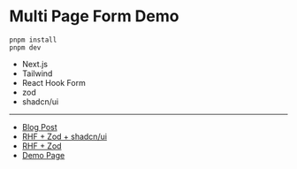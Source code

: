 # Multi Page Form Demo

```
pnpm install
pnpm dev
```

- Next.js
- Tailwind
- React Hook Form
- zod
- shadcn/ui

---

- [Blog Post](https://miryang.dev/blog/create-multi-page-form)
- [RHF + Zod + shadcn/ui](https://github.com/MiryangJung/multi-page-form-demo)
- [RHF + Zod](https://github.com/MiryangJung/multi-page-form-demo/tree/without-shadcn)
- [Demo Page](https://multi-page-form-demo.vercel.app/)
